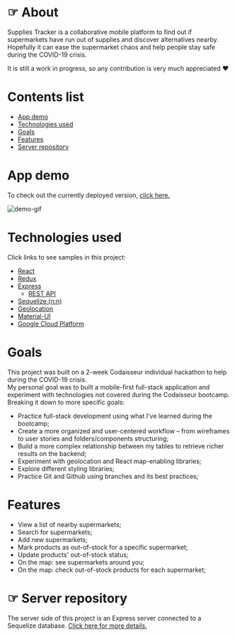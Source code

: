 # ☞ About

Supplies Tracker is a collaborative mobile platform to find out if supermarkets have run out of supplies and discover alternatives nearby.  
Hopefully it can ease the supermarket chaos and help people stay safe during the COVID-19 crisis.

It is still a work in progress, so any contribution is very much appreciated ♥︎

# Contents list

- [App demo](#App-demo)
- [Technologies used](#technologies-used)
- [Goals](#goals)
- [Features](#features)
- [Server repository](#☞-server-repository)

# App demo

To check out the currently deployed version, [click here.](https://wherecanibuy.netlify.com/)

![demo-gif](https://github.com/nikolasalim/supplies-tracker-client/blob/master/public/media/demo.gif)

# Technologies used

Click links to see samples in this project:

- [React](https://github.com/nikolasalim/supplies-tracker-client/blob/master/src/App.js)
- [Redux](https://github.com/nikolasalim/supplies-tracker-client/tree/master/src/actions)
- [Express](https://github.com/nikolasalim/supplies-tracker-server/blob/master/index.js)
  - [REST API](https://github.com/nikolasalim/supplies-tracker-server/blob/master/market/router.js)
- [Sequelize (n:n)](https://github.com/nikolasalim/supplies-tracker-server/blob/master/market/model.js)
- [Geolocation](https://github.com/nikolasalim/supplies-tracker-client/blob/master/src/extra/getCurrentPosition.js)
- [Material-UI](https://github.com/nikolasalim/supplies-tracker-client/blob/master/src/components/MarketsList.js)
- [Google Cloud Platform](https://github.com/nikolasalim/supplies-tracker-client/blob/master/src/components/Map.js)

# Goals

This project was built on a 2-week Codaisseur individual hackathon to help during the COVID-19 crisis.  
My personal goal was to built a mobile-first full-stack application and experiment with technologies not covered during the Codaisseur bootcamp.  
Breaking it down to more specific goals:

- Practice full-stack development using what I've learned during the bootcamp;
- Create a more organized and user-centered workflow – from wireframes to user stories and folders/components structuring;
- Build a more complex relationship between my tables to retrieve richer results on the backend;
- Experiment with geolocation and React map-enabling libraries;
- Explore different styling libraries;
- Practice Git and Github using branches and its best practices;

# Features

- View a list of nearby supermarkets;
- Search for supermarkets;
- Add new supermarkets;
- Mark products as out-of-stock for a specific supermarket;
- Update products' out-of-stock status;
- On the map: see supermarkets around you;
- On the map: check out-of-stock products for each supermarket;

# ☞ Server repository

The server side of this project is an Express server connected to a Sequelize database. [Click here for more details.](https://github.com/nikolasalim/supplies-tracker-server)
